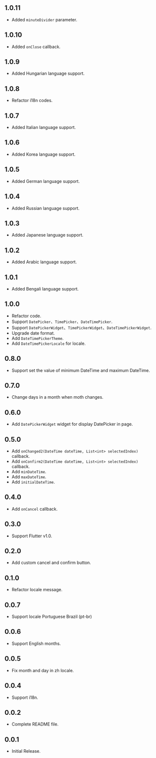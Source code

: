## 1.0.11

- Added `minuteDivider` parameter.

## 1.0.10

- Added `onClose` callback.

## 1.0.9

- Added Hungarian language support.

## 1.0.8

- Refactor i18n codes.

## 1.0.7

- Added Italian language support.

## 1.0.6

- Added Korea language support.

## 1.0.5

- Added German language support.

## 1.0.4

- Added Russian language support.

## 1.0.3

- Added Japanese language support.

## 1.0.2

- Added Arabic language support.

## 1.0.1

- Added Bengali language support.

## 1.0.0

- Refactor code.
- Support `DatePicker`、`TimePicker`、`DateTimePicker`.
- Support `DatePickerWidget`、`TimePickerWidget`、`DateTimePickerWidget`.
- Upgrade date format.
- Add `DateTimePickerTheme`.
- Add `DateTimePickerLocale` for locale.

## 0.8.0

- Support set the value of minimum DateTime and maximum DateTime.

## 0.7.0

- Change days in a month when moth changes.

## 0.6.0

- Add `DatePickerWidget` widget for display DatePicker in page.

## 0.5.0

- Add `onChanged2(DateTime dateTime, List<int> selectedIndex)` callback.
- Add `onConfirm2(DateTime dateTime, List<int> selectedIndex)` callback.
- Add `minDateTime`.
- Add `maxDateTime`.
- Add `initialDateTime`.

## 0.4.0

- Add `onCancel` callback.

## 0.3.0

- Support Flutter v1.0.

## 0.2.0

- Add custom cancel and confirm button.

## 0.1.0

- Refactor locale message.

## 0.0.7

- Support locale Portuguese Brazil (pt-br)

## 0.0.6

- Support English months.

## 0.0.5

- Fix month and day in zh locale.

## 0.0.4

- Support i18n.

## 0.0.2

- Complete README file.

## 0.0.1

- Initial Release.
